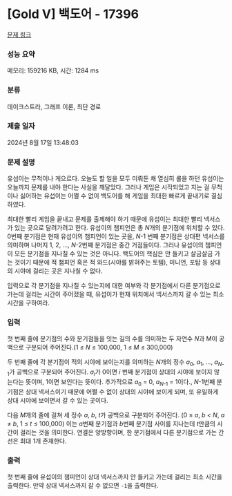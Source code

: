 # [Gold V] 백도어 - 17396 

[문제 링크](https://www.acmicpc.net/problem/17396) 

### 성능 요약

메모리: 159216 KB, 시간: 1284 ms

### 분류

데이크스트라, 그래프 이론, 최단 경로

### 제출 일자

2024년 8월 17일 13:48:03

### 문제 설명

<p>유섭이는 무척이나 게으르다. 오늘도 할 일을 모두 미뤄둔 채 열심히 롤을 하던 유섭이는 오늘까지 문제를 내야 한다는 사실을 깨달았다. 그러나 게임은 시작되었고 지는 걸 무척이나 싫어하는 유섭이는 어쩔 수 없이 백도어를 해 게임을 최대한 빠르게 끝내기로 결심하였다.</p>

<p>최대한 빨리 게임을 끝내고 문제를 출제해야 하기 때문에 유섭이는 최대한 빨리 넥서스가 있는 곳으로 달려가려고 한다. 유섭이의 챔피언은 총 <em>N</em>개의 분기점에 위치할 수 있다. 0번째 분기점은 현재 유섭이의 챔피언이 있는 곳을, <em>N</em>-1 번째 분기점은 상대편 넥서스를 의미하며 나머지 1, 2, ..., <em>N</em>-2번째 분기점은 중간 거점들이다. 그러나 유섭이의 챔피언이 모든 분기점을 지나칠 수 있는 것은 아니다. 백도어의 핵심은 안 들키고 살금살금 가는 것이기 때문에 적 챔피언 혹은 적 와드(시야를 밝혀주는 토템), 미니언, 포탑 등 상대의 시야에 걸리는 곳은 지나칠 수 없다.</p>

<p>입력으로 각 분기점을 지나칠 수 있는지에 대한 여부와 각 분기점에서 다른 분기점으로 가는데 걸리는 시간이 주어졌을 때, 유섭이가 현재 위치에서 넥서스까지 갈 수 있는 최소 시간을 구하여라.</p>

### 입력 

 <p>첫 번째 줄에 분기점의 수와 분기점들을 잇는 길의 수를 의미하는 두 자연수 <em>N</em>과 M이 공백으로 구분되어 주어진다.(1 ≤ <em>N</em> ≤ 100,000, 1 ≤ <em>M</em> ≤ 300,000)</p>

<p>두 번째 줄에 각 분기점이 적의 시야에 보이는지를 의미하는 <em>N</em>개의 정수 <em>a</em><sub>0</sub>, <em>a</em><sub>1</sub>, ..., <em>a<sub>N</sub></em><sub>-1</sub>가 공백으로 구분되어 주어진다. <em>a<sub>i</sub></em>가 0이면 <em>i </em>번째 분기점이 상대의 시야에 보이지 않는다는 뜻이며, 1이면 보인다는 뜻이다. 추가적으로 <em>a</em><sub>0</sub> = 0, <em>a<sub>N</sub></em><sub>-1</sub> = 1이다., <em>N</em>-1번째 분기점은 상대 넥서스이기 때문에 어쩔 수 없이 상대의 시야에 보이게 되며, 또 유일하게 상대 시야에 보이면서 갈 수 있는 곳이다.</p>

<p>다음 <em>M</em>개의 줄에 걸쳐 세 정수 <em>a</em>, <em>b</em>, <em>t</em>가 공백으로 구분되어 주어진다. (0 ≤ <em>a</em>, <em>b</em> <em>< N</em>, <em>a</em> ≠ <em>b</em>, 1 ≤ <em>t</em> ≤ 100,000) 이는 <em>a</em>번째 분기점과 <em>b</em>번째 분기점 사이를 지나는데 <em>t</em>만큼의 시간이 걸리는 것을 의미한다. 연결은 양방향이며, 한 분기점에서 다른 분기점으로 가는 간선은 최대 1개 존재한다.</p>

### 출력 

 <p>첫 번째 줄에 유섭이의 챔피언이 상대 넥서스까지 안 들키고 가는데 걸리는 최소 시간을 출력한다. 만약 상대 넥서스까지 갈 수 없으면 <code>-1</code>을 출력한다.</p>

